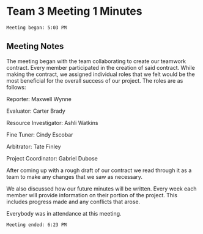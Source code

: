 # Team 3 Meeting 1 Minutes  

	Meeting began: 5:03 PM 

## Meeting Notes
The meeting began with the team collaborating to create our teamwork contract. Every member participated in the creation of said contract. While making the contract, we assigned individual roles that we felt would be the most beneficial for the overall success of our project. The roles are as follows: 

Reporter: Maxwell Wynne 

Evaluator: Carter Brady 

Resource Investigator: Ashli Watkins 

Fine Tuner: Cindy Escobar 

Arbitrator: Tate Finley 

Project Coordinator: Gabriel Dubose 

After coming up with a rough draft of our contract we read through it as a team to make any changes that we saw as necessary. 

We also discussed how our future minutes will be written. Every week each member will provide information on their portion of the project. This includes progress made and any conflicts that arose. 

Everybody was in attendance at this meeting. 

	Meeting ended: 6:23 PM 
